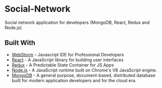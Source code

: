# Social-Network

Social network application for developers (MongoDB, React, Redux and Node.js)

## Built With

* [WebStorm](https://www.jetbrains.com/webstorm/) -  Javascript IDE for Professional Developers
* [React](https://reactjs.org/) -  A JavaScript library for building user interfaces
* [Redux](https://redux.js.org/) -  A Predictable State Container for JS Apps
* [Node.js](https://nodejs.org/en/) -  A JavaScript runtime built on Chrome's V8 JavaScript engine.
* [MongoDB](https://www.mongodb.com/) -  A general purpose, document-based, distributed database built for modern application developers and for the cloud era.
